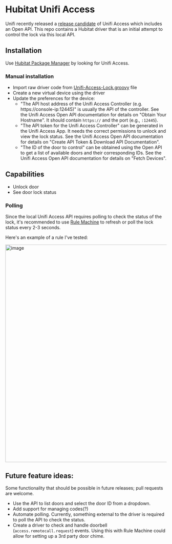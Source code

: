 # Hubitat Unifi Access

Unifi recently released a [release candidate](https://community.ui.com/releases/UniFi-Access-Application-1-9-3/c8e99eba-397a-4431-8d7b-497da987b4b7) of Unifi Access which includes an Open API. This repo contains a Hubitat driver that is an initial attempt to control the lock via this local API.

## Installation

Use [Hubitat Package Manager](https://hubitatpackagemanager.hubitatcommunity.com/installPkg.html) by looking for Unifi Access.

### Manual installation

* Import raw driver code from [Unifi-Access-Lock.groovy](https://raw.githubusercontent.com/GarthDB/hubitat-unifi-access/main/drivers/Unifi-Access-Lock.groovy) file
* Create a new virtual device using the driver
* Update the preferences for the device:
  * "The API host address of the Unifi Access Controller (e.g. https://console-ip:12445)" is usually the API of the controller. See the Unifi Access Open API documentation for details on "Obtain Your Hostname". It should contain `https://` and the port (e.g., `:12445`).
  * "The API token for the Unifi Access Controller" can be generated in the Unifi Access App. It needs the correct permissions to unlock and view the lock status. See the Unifi Access Open API documentation for details on "Create API Token & Download API Documentation".
  * "The ID of the door to control" can be obtained using the Open API to get a list of available doors and their corresponding IDs. See the Unifi Access Open API documentation for details on "Fetch Devices".

## Capabilities

* Unlock door
* See door lock status

### Polling

Since the local Unifi Access API requires polling to check the status of the lock, it's recommended to use [Rule Machine](https://docs2.hubitat.com/apps/rule-machine) to refresh or poll the lock status every 2-3 seconds.

Here's an example of a rule I've tested:

<img width="679" alt="image" src="https://github.com/GarthDB/hubitat-unifi-access/assets/125516/d7157ea8-8211-449a-a8f6-6a0ed6ea3725">


## Future feature ideas:

Some functionality that should be possible in future releases; pull requests are welcome.

* Use the API to list doors and select the door ID from a dropdown.
* Add support for managing codes(?)
* Automate polling. Currently, something external to the driver is required to poll the API to check the status.
* Create a driver to check and handle doorbell (`access.remotecall.request`) events. Using this with Rule Machine could allow for setting up a 3rd party door chime.
